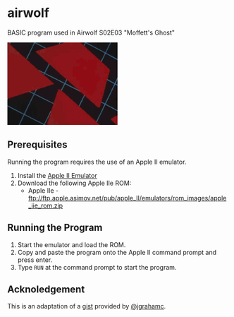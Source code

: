 # airwolf
BASIC program used in Airwolf S02E03 "Moffett's Ghost"

![](images/title.gif)

## Prerequisites
Running the program requires the use of an Apple II emulator.

1. Install the [Apple II Emulator](http://www.virtualii.com/)
2. Download the following Apple IIe ROM:
    * Apple IIe - ftp://ftp.apple.asimov.net/pub/apple_II/emulators/rom_images/apple_iie_rom.zip
    
## Running the Program
1. Start the emulator and load the ROM.
2. Copy and paste the program onto the Apple II command prompt and press enter.
3. Type `RUN` at the command prompt to start the program.

## Acknoledgement
This is an adaptation of a [gist](https://gist.github.com/jgrahamc/926a7854c2668f20edb58fe62ac3f99f) provided by [@jgrahamc](https://github.com/jgrahamc).
